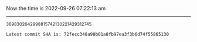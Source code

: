 Now the time is 2022-09-26 07:22:13 am

---

<small>3698302642998815742130221429312745</small>

```txt
Latest commit SHA is: 72fecc348a90b01a8fb97ea3f3b6d74f55865130
```
